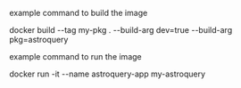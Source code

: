 example command to build the image

docker build --tag my-pkg . --build-arg dev=true --build-arg pkg=astroquery

example command to run the image

docker run -it --name astroquery-app my-astroquery
